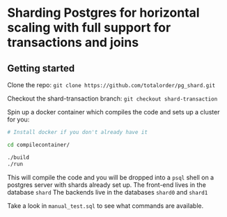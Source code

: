# Sharding Postgres for horizontal scaling with full support for transactions and joins

## Getting started
Clone the repo:
`git clone https://github.com/totalorder/pg_shard.git`

Checkout the shard-transaction branch:
`git checkout shard-transaction`

Spin up a docker container which compiles the
code and sets up a cluster for you:
```bash
# Install docker if you don't already have it

cd compilecontainer/

./build
./run
```

This will compile the code and you will be dropped
into a `psql` shell on a postgres server with shards already set up.
The front-end lives in the database `shard`
The backends live in the databases `shard0` and `shard1`

Take a look in `manual_test.sql` to see what
commands are available.